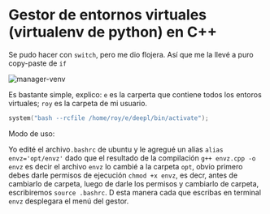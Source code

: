  
# Gestor de entornos virtuales (virtualenv de python) en C++

Se pudo hacer con `switch`, pero me dio flojera. Así que me la llevé a puro copy-paste de `if`

![manager-venv](https://github.com/slub3/slub3.github.io/blob/master/posts/linux/imgs/venvz.png)

Es bastante simple, explico: `e` es la carperta que contiene todos los entoros virtuales; `roy` es la carpeta de mi usuario. 

```cpp
system("bash --rcfile /home/roy/e/deepl/bin/activate");
```
Modo de uso:

Yo edité el archivo`.bashrc` de ubuntu y le agregué un alias `alias envz='opt/envz'` dado que el resultado de la compilación `g++ envz.cpp -o envz` es decir el archivo `envz` lo cambié a la carpeta `opt`, obvio primero debes darle permisos de ejecución `chmod +x envz`, es decr, antes de cambiarlo de carpeta, luego de darle los permisos y cambiarlo de carpeta, escribiremos `source .bashrc`. D esta manera cada que escribas en terminal `envz` desplegara el menú del gestor.
